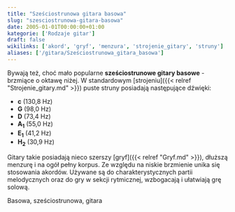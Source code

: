 ```yaml
---
title: "Sześciostrunowa gitara basowa"
slug: "szesciostrunowa-gitara-basowa"
date: 2005-01-01T00:00:00+01:00
kategorie: ['Rodzaje gitar']
draft: false
wikilinks: ['akord', 'gryf', 'menzura', 'strojenie_gitary', 'struny']
aliases: ['/gitara/Sześciostrunowa_gitara_basowa']
---
```

Bywają też, choć mało popularne **sześciostrunowe gitary basowe** -
brzmiące o oktawę niżej. W standardowym
[strojeniu]({{< relref "Strojenie_gitary.md" >}}) puste
struny<!-- link nie odnosił się do niczego: 'Sześciostrunowa gitara basowa' (PosixPath('Sześciostrunowa_gitara_basowa.md')) links to 'struny' (PosixPath('/no/path/exists')) and that does not exist --> posiadają następujące dźwięki:

  - **c** (130,8 Hz)
  - **G** (98,0 Hz)
  - **D** (73,4 Hz)
  - **A<sub>1</sub>** (55,0 Hz)
  - **E<sub>1</sub>** (41,2 Hz)
  - **H<sub>2</sub>** (30,9 Hz)

Gitary takie posiadają nieco szerszy [gryf]({{< relref "Gryf.md" >}}), dłuższą
menzurę<!-- link nie odnosił się do niczego: 'Sześciostrunowa gitara basowa' (PosixPath('Sześciostrunowa_gitara_basowa.md')) links to 'menzura' (PosixPath('/no/path/exists')) and that does not exist --> i na ogół pełny korpus. Ze względu na
niskie brzmienie unika się stosowania akordów<!-- link nie odnosił się do niczego: 'Sześciostrunowa gitara basowa' (PosixPath('Sześciostrunowa_gitara_basowa.md')) links to 'akord' (PosixPath('/no/path/exists')) and that does not exist -->.
Używane są do charakterystycznych partii melodycznych oraz do gry w
sekcji rytmicznej, wzbogacają i ułatwiają grę solową.

Basowa, sześciostrunowa, gitara<!-- link nie odnosił się do niczego: 'Sześciostrunowa gitara basowa' (PosixPath('Sześciostrunowa_gitara_basowa.md')) links to 'kategoria:rodzaje_gitar' (PosixPath('/no/path/exists')) and that does not exist -->
